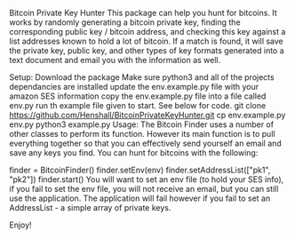 Bitcoin Private Key Hunter
This package can help you hunt for bitcoins. It works by randomly generating a bitcoin private key, finding the corresponding public key / bitcoin address, and checking this key against a list addresses known to hold a lot of bitcoin. If a match is found, it will save the private key, public key, and other types of key formats generated into a text document and email you with the information as well.

Setup:
Download the package
Make sure python3 and all of the projects dependancies are installed
update the env.example.py file with your amazon SES information
copy the env.example.py file into a file called env.py
run th example file given to start. See below for code.
git clone https://github.com/Henshall/BitcoinPrivateKeyHunter.git
cp env.example.py env.py
python3 example.py
Usage:
The Bitcoin Finder uses a number of other classes to perform its function. However its main function is to pull everything together so that you can effectively send yourself an email and save any keys you find. You can hunt for bitcoins with the following:

finder = BitcoinFinder()
finder.setEnv(env)
finder.setAddressList(["pk1", "pk2"])
finder.start()
You will want to set an env file (to hold your SES info), if you fail to set the env file, you will not receive an email, but you can still use the application. The application will fail however if you fail to set an AddressList - a simple array of private keys.

Enjoy!

